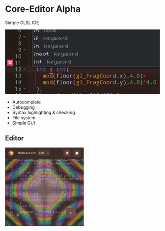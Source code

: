 # Core-Editor Alpha
Simple GLSL IDE

![](img/ide.png)
* Autocomplete
* Debugging
* Syntax highlighting & checking
* File system
* Simple GUI

## Editor
<img src="img/editor.png" width="256" height="256">
